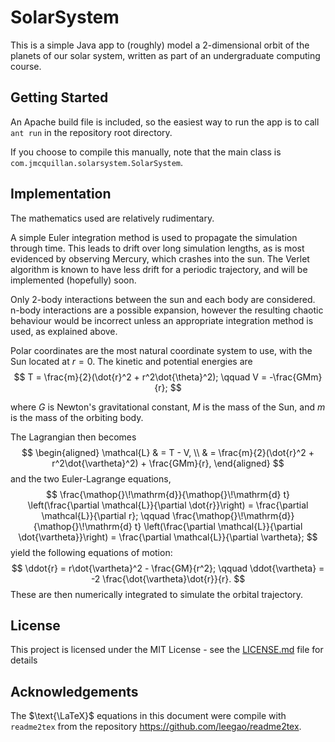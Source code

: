 # SolarSystem

This is a simple Java app to (roughly) model a 2-dimensional orbit of the planets of our solar system, written as part of an undergraduate computing course.

## Getting Started

An Apache build file is included, so the easiest way to run the app is to call ```ant run``` in the repository root directory.

If you choose to compile this manually, note that the main class is ```com.jmcquillan.solarsystem.SolarSystem```.

## Implementation

The mathematics used are relatively rudimentary.

A simple Euler integration method is used to propagate the simulation through time. This leads to drift over long simulation lengths, as is most evidenced by observing Mercury, which crashes into the sun. The Verlet algorithm is known to have less drift for a periodic trajectory, and will be implemented (hopefully) soon.

Only 2-body interactions between the sun and each body are considered. n-body interactions are a possible expansion, however the resulting chaotic behaviour would be incorrect unless an appropriate integration method is used, as explained above.

Polar coordinates are the most natural coordinate system to use, with the Sun located at $r = 0$. The kinetic and potential energies are 
$$
    T = \frac{m}{2}(\dot{r}^2 + r^2\dot{\theta}^2); \qquad
    V = -\frac{GMm}{r};
$$

where $G$ is Newton's gravitational constant, $M$ is the mass of the Sun, and $m$ is the mass of the orbiting body.

The Lagrangian then becomes
$$
    \begin{aligned}
        \mathcal{L} & = T - V, \\
                    & = \frac{m}{2}(\dot{r}^2 + r^2\dot{\vartheta}^2) + \frac{GMm}{r},
    \end{aligned}
$$
and the two Euler-Lagrange equations,
$$
    \frac{\mathop{}\!\mathrm{d}}{\mathop{}\!\mathrm{d} t} \left(\frac{\partial \mathcal{L}}{\partial \dot{r}}\right) = \frac{\partial \mathcal{L}}{\partial r}; \qquad
    \frac{\mathop{}\!\mathrm{d}}{\mathop{}\!\mathrm{d} t} \left(\frac{\partial \mathcal{L}}{\partial \dot{\vartheta}}\right) = \frac{\partial \mathcal{L}}{\partial \vartheta};
$$
yield the following equations of motion:
$$
    \ddot{r} = r\dot{\vartheta}^2 - \frac{GM}{r^2}; \qquad
    \ddot{\vartheta} = -2 \frac{\dot{\vartheta}\dot{r}}{r}.
$$
These are then numerically integrated to simulate the orbital trajectory.

## License

This project is licensed under the MIT License - see the [LICENSE.md](LICENSE.md) file for details

## Acknowledgements

The $\text{\LaTeX}$ equations in this document were compile with ```readme2tex``` from the repository <https://github.com/leegao/readme2tex>.
